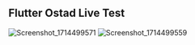 ## Flutter Ostad Live Test
![Screenshot_1714499571](https://github.com/zobayerdev/ostad_live_test_two/assets/74914169/65f47147-63fd-4569-99ff-35e1099cb597)
![Screenshot_1714499559](https://github.com/zobayerdev/ostad_live_test_two/assets/74914169/1cc0cff1-523e-4356-be0a-1ed5e6fd4f63)
